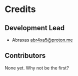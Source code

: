 # Credits

## Development Lead

* Abraxas <abr4xa5@proton.me>

## Contributors

None yet. Why not be the first?
